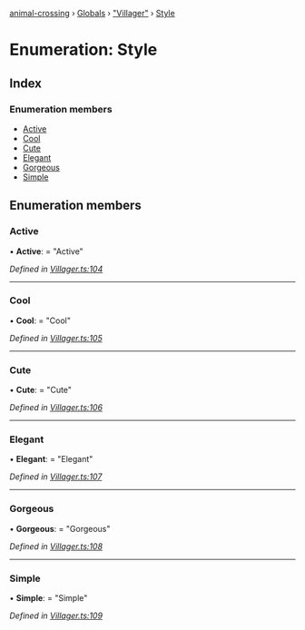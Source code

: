 [animal-crossing](../README.md) › [Globals](../globals.md) › ["Villager"](../modules/_villager_.md) › [Style](_villager_.style.md)

# Enumeration: Style

## Index

### Enumeration members

* [Active](_villager_.style.md#active)
* [Cool](_villager_.style.md#cool)
* [Cute](_villager_.style.md#cute)
* [Elegant](_villager_.style.md#elegant)
* [Gorgeous](_villager_.style.md#gorgeous)
* [Simple](_villager_.style.md#simple)

## Enumeration members

###  Active

• **Active**: = "Active"

*Defined in [Villager.ts:104](https://github.com/Norviah/animal-crossing/blob/3bd87eb/module/types/Villager.ts#L104)*

___

###  Cool

• **Cool**: = "Cool"

*Defined in [Villager.ts:105](https://github.com/Norviah/animal-crossing/blob/3bd87eb/module/types/Villager.ts#L105)*

___

###  Cute

• **Cute**: = "Cute"

*Defined in [Villager.ts:106](https://github.com/Norviah/animal-crossing/blob/3bd87eb/module/types/Villager.ts#L106)*

___

###  Elegant

• **Elegant**: = "Elegant"

*Defined in [Villager.ts:107](https://github.com/Norviah/animal-crossing/blob/3bd87eb/module/types/Villager.ts#L107)*

___

###  Gorgeous

• **Gorgeous**: = "Gorgeous"

*Defined in [Villager.ts:108](https://github.com/Norviah/animal-crossing/blob/3bd87eb/module/types/Villager.ts#L108)*

___

###  Simple

• **Simple**: = "Simple"

*Defined in [Villager.ts:109](https://github.com/Norviah/animal-crossing/blob/3bd87eb/module/types/Villager.ts#L109)*
